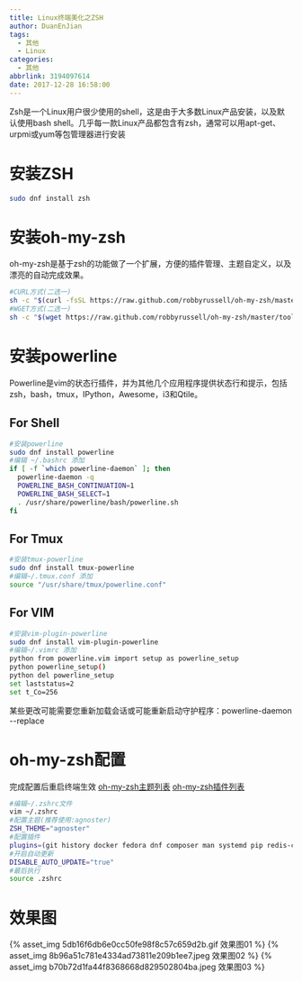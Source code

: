 ```yaml
---
title: Linux终端美化之ZSH
author: DuanEnJian
tags:
  - 其他
  - Linux
categories:
  - 其他
abbrlink: 3194097614
date: 2017-12-28 16:58:00
---
```

Zsh是一个Linux用户很少使用的shell，这是由于大多数Linux产品安装，以及默认使用bash shell。几乎每一款Linux产品都包含有zsh，通常可以用apt-get、urpmi或yum等包管理器进行安装
<!-- more -->
# 安装ZSH
```bash
sudo dnf install zsh
```
# 安装oh-my-zsh
oh-my-zsh是基于zsh的功能做了一个扩展，方便的插件管理、主题自定义，以及漂亮的自动完成效果。
```bash
#CURL方式(二选一)
sh -c "$(curl -fsSL https://raw.github.com/robbyrussell/oh-my-zsh/master/tools/install.sh)"
#WGET方式(二选一)
sh -c "$(wget https://raw.github.com/robbyrussell/oh-my-zsh/master/tools/install.sh -O -)"
```
# 安装powerline
Powerline是vim的状态行插件，并为其他几个应用程序提供状态行和提示，包括zsh，bash，tmux，IPython，Awesome，i3和Qtile。
## For Shell
```bash
#安装powerline
sudo dnf install powerline
#编辑 ~/.bashrc 添加
if [ -f `which powerline-daemon` ]; then
  powerline-daemon -q
  POWERLINE_BASH_CONTINUATION=1
  POWERLINE_BASH_SELECT=1
  . /usr/share/powerline/bash/powerline.sh
fi
```
## For Tmux
```bash
#安装tmux-powerline
sudo dnf install tmux-powerline
#编辑~/.tmux.conf 添加
source "/usr/share/tmux/powerline.conf"
```
## For VIM
```bash
#安装vim-plugin-powerline
sudo dnf install vim-plugin-powerline
#编辑~/.vimrc 添加
python from powerline.vim import setup as powerline_setup
python powerline_setup()
python del powerline_setup
set laststatus=2
set t_Co=256
```
某些更改可能需要您重新加载会话或可能重新启动守护程序：powerline-daemon --replace

# oh-my-zsh配置
完成配置后重启终端生效 
[oh-my-zsh主题列表](https://github.com/robbyrussell/oh-my-zsh/wiki/Themes)
[oh-my-zsh插件列表](https://github.com/robbyrussell/oh-my-zsh/wiki/Plugins)
```bash
#编辑~/.zshrc文件
vim ~/.zshrc
#配置主题(推荐使用:agnoster)
ZSH_THEME="agnoster"
#配置插件
plugins=(git history docker fedora dnf composer man systemd pip redis-cli go cp node npm perl yum python man)
#开启自动更新
DISABLE_AUTO_UPDATE="true"
#最后执行
source .zshrc
```
# 效果图
{% asset_img 5db16f6db6e0cc50fe98f8c57c659d2b.gif 效果图01 %}
{% asset_img 8b96a51c781e4334ad73811e209b1ee7.jpeg 效果图02 %}
{% asset_img b70b72d1fa44f8368668d829502804ba.jpeg 效果图03 %}
